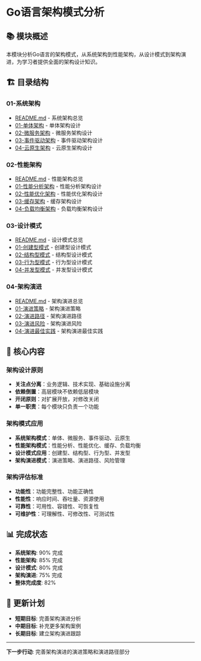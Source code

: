 # Go语言架构模式分析

## 📚 **模块概述**

本模块分析Go语言的架构模式，从系统架构到性能架构，从设计模式到架构演进，为学习者提供全面的架构设计知识。

## 🏗️ **目录结构**

### **01-系统架构**

- [README.md](01-系统架构/README.md) - 系统架构总览
- [01-单体架构](01-系统架构/01-单体架构/) - 单体架构设计
- [02-微服务架构](01-系统架构/02-微服务架构/) - 微服务架构设计
- [03-事件驱动架构](01-系统架构/03-事件驱动架构/) - 事件驱动架构设计
- [04-云原生架构](01-系统架构/04-云原生架构/) - 云原生架构设计

### **02-性能架构**

- [README.md](02-性能架构/README.md) - 性能架构总览
- [01-性能分析架构](02-性能架构/01-性能分析架构/) - 性能分析架构设计
- [02-性能优化架构](02-性能架构/02-性能优化架构/) - 性能优化架构设计
- [03-缓存架构](02-性能架构/03-缓存架构/) - 缓存架构设计
- [04-负载均衡架构](02-性能架构/04-负载均衡架构/) - 负载均衡架构设计

### **03-设计模式**

- [README.md](03-设计模式/README.md) - 设计模式总览
- [01-创建型模式](03-设计模式/01-创建型模式/) - 创建型设计模式
- [02-结构型模式](03-设计模式/02-结构型模式/) - 结构型设计模式
- [03-行为型模式](03-设计模式/03-行为型模式/) - 行为型设计模式
- [04-并发型模式](03-设计模式/04-并发型模式/) - 并发型设计模式

### **04-架构演进**

- [README.md](04-架构演进/README.md) - 架构演进总览
- [01-演进策略](04-架构演进/01-演进策略/) - 架构演进策略
- [02-演进路径](04-架构演进/02-演进路径/) - 架构演进路径
- [03-演进风险](04-架构演进/03-演进风险/) - 架构演进风险
- [04-演进最佳实践](04-架构演进/04-演进最佳实践/) - 架构演进最佳实践

## 🎯 **核心内容**

### **架构设计原则**

- **关注点分离**：业务逻辑、技术实现、基础设施分离
- **依赖倒置**：高层模块不依赖低层模块
- **开闭原则**：对扩展开放，对修改关闭
- **单一职责**：每个模块只负责一个功能

### **架构模式应用**

- **系统架构模式**：单体、微服务、事件驱动、云原生
- **性能架构模式**：性能分析、性能优化、缓存、负载均衡
- **设计模式应用**：创建型、结构型、行为型、并发型
- **架构演进模式**：演进策略、演进路径、风险管理

### **架构评估标准**

- **功能性**：功能完整性、功能正确性
- **性能性**：响应时间、吞吐量、资源使用
- **可靠性**：可用性、容错性、可恢复性
- **可维护性**：可理解性、可修改性、可测试性

## 📊 **完成状态**

- **系统架构**: 90% 完成
- **性能架构**: 85% 完成
- **设计模式**: 80% 完成
- **架构演进**: 75% 完成
- **整体完成度**: 82%

## 🔄 **更新计划**

- **短期目标**: 完善架构演进分析
- **中期目标**: 补充更多架构案例
- **长期目标**: 建立架构演进跟踪

---

**下一步行动**: 完善架构演进的演进策略和演进路径部分

